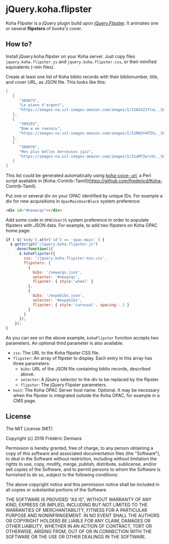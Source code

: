 jQuery.koha.flipster
========================

Koha Flipster is a jQuery plugin build upon
[jQuery.Flipster](https://github.com/drien/jquery-flipster). It
animates one or several __flipsters__ of books's cover.

How to?
-------

Install jQuery.koha.flipster on your Koha server. Just copy files
`jquery.koha.flipster.js` and `jquery.koha.flipster.css`, or their minified
equivalents (-min files).

Create at least one list of Koha biblio records with their biblionumber,
title, and cover URL, as JSON file. This looks like this:

```json
[
   [
      "309075",
      "Le piano d'argent",
      "https://images-na.ssl-images-amazon.com/images/I/51WJGZJYloL._SL300_.jpg"
   ],
   [
      "309203",
      "Вам и не снилось",
      "https://images-na.ssl-images-amazon.com/images/I/51RN2V4PZhL._SL300_.jpg"
   ],
   [
      "309076",
      "Mes plus belles berceuses jazz",
      "https://images-na.ssl-images-amazon.com/images/I/51aMTZwrxVL._SL300_.jpg"
   ]
]
```

This list could be generated automatically using [koha-coce-
url](https://metacpan.org/pod/koha-coce-url), a Perl script available in
[Koha::Contrib::Tamil](https://github.com/fredericd/Koha- Contrib-Tamil).

Put one or several div on your OPAC identified by unique IDs. For example a
div for new acquisitions in `OpacMainUserBlock` system preference:

```html
<div id="#newacqs"></div>
```

Add some code in `OPACUserJS` system preference in order to populate flipsters
with JSON data. For example, to add two flipsters on Koha OPAC home page:

```javascript
if ( $('body').attr('id') == 'opac-main' ) {
  $.getScript("/jquery.koha.flipster.js")
    .done(function(){
      $.kohaFlipster({
        css: '/jquery.koha.flipster-min.css',
        flipsters: [
          {
            bibs: '/newacqs.json',
            selector: '#newacqs',
            flipster: { style:'wheel' }
          },
          {
            bibs: '/expobibs.json',
            selector: '#expobibs',
            flipster: { style:'carousel', spacing:-.3 }
          }
        ]
      });
    });
}
```

As you can see on the above example, `kohaFlipster` function accepts two parameters.
An optional third parameter is also available.

- `css`: The URL to the Koha flipster CSS file.
- `flipster`: An array of flipster to display. Each entry in this array has three parameters:
  - `bibs`: URL of the JSON file containing biblio records, described above.
  - `selector`: A jQuery selector to the div to be replaced by the flipster.
  - `flipster`: The jQuery Flipster parameters.
- `host`: The Koha OPAC Server host name. Optional. It may be necessary when the flipster
is integrated outside the Koha OPAC, for example in a CMS page.

License
-------

The MIT License (MIT)

Copyright (c) 2016 Frédéric Demians

Permission is hereby granted, free of charge, to any person obtaining a copy
of this software and associated documentation files (the "Software"), to deal
in the Software without restriction, including without limitation the rights
to use, copy, modify, merge, publish, distribute, sublicense, and/or sell
copies of the Software, and to permit persons to whom the Software is
furnished to do so, subject to the following conditions:

The above copyright notice and this permission notice shall be included in
all copies or substantial portions of the Software.

THE SOFTWARE IS PROVIDED "AS IS", WITHOUT WARRANTY OF ANY KIND, EXPRESS OR
IMPLIED, INCLUDING BUT NOT LIMITED TO THE WARRANTIES OF MERCHANTABILITY,
FITNESS FOR A PARTICULAR PURPOSE AND NONINFRINGEMENT. IN NO EVENT SHALL THE
AUTHORS OR COPYRIGHT HOLDERS BE LIABLE FOR ANY CLAIM, DAMAGES OR OTHER
LIABILITY, WHETHER IN AN ACTION OF CONTRACT, TORT OR OTHERWISE, ARISING FROM,
OUT OF OR IN CONNECTION WITH THE SOFTWARE OR THE USE OR OTHER DEALINGS IN
THE SOFTWARE.

